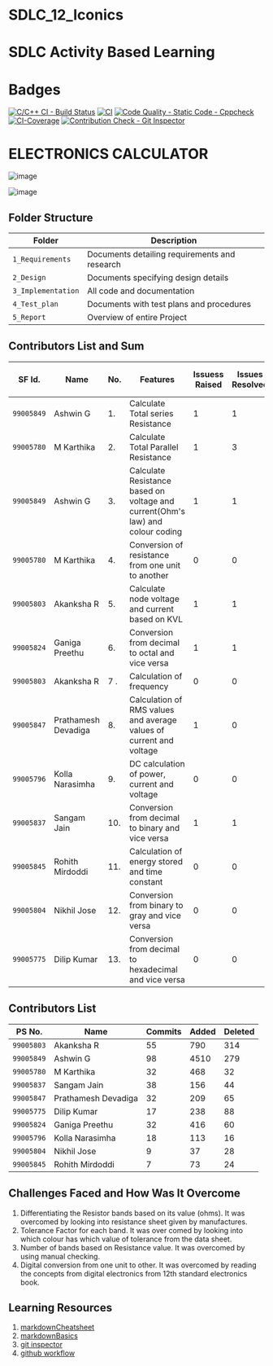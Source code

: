 # SDLC_12_Iconics

# SDLC Activity Based Learning

# Badges
[![C/C++ CI - Build Status](https://github.com/dilipkumar26/SDLC_12_Iconics/actions/workflows/c-cpp.yml/badge.svg)](https://github.com/dilipkumar26/SDLC_12_Iconics/actions/workflows/c-cpp.yml)
[![CI](https://github.com/dilipkumar26/SDLC_12_Iconics/actions/workflows/main.yml/badge.svg)](https://github.com/dilipkumar26/SDLC_12_Iconics/actions/workflows/main.yml)
[![Code Quality - Static Code - Cppcheck](https://github.com/dilipkumar26/SDLC_12_Iconics/actions/workflows/code_quality.yml/badge.svg)](https://github.com/dilipkumar26/SDLC_12_Iconics/actions/workflows/code_quality.yml)
[![CI-Coverage](https://github.com/dilipkumar26/SDLC_12_Iconics/actions/workflows/code-coverage.yml/badge.svg)](https://github.com/dilipkumar26/SDLC_12_Iconics/actions/workflows/code-coverage.yml)
[![Contribution Check - Git Inspector](https://github.com/dilipkumar26/SDLC_12_Iconics/actions/workflows/gitinspector.yml/badge.svg)](https://github.com/dilipkumar26/SDLC_12_Iconics/actions/workflows/gitinspector.yml)
# ELECTRONICS CALCULATOR


![image](https://user-images.githubusercontent.com/67604549/130068222-b4dda5ed-6d9c-456c-8e2f-37955c1cbefe.png)


![image](https://user-images.githubusercontent.com/67604549/130070579-5cc33596-27d3-492b-bc95-d4b1a789c892.png)


## Folder Structure
Folder             | Description
-------------------| -----------------------------------------
`1_Requirements`   | Documents detailing requirements and research
`2_Design`         | Documents specifying design details
`3_Implementation` | All code and documentation
`4_Test_plan`      | Documents with test plans and procedures
`5_Report`         | Overview of entire Project



## Contributors List and Sum
SF Id. |  Name                  | No.  |  Features                          | Issuess Raised |Issues Resolved|No Test Cases|Test Case Pass|
-------|------------------------|------|------------------------------------|----------------|---------------|-------------|--------------|
`99005849` | Ashwin G          |1.    |Calculate Total series Resistance   |  1            |  1          | 4     | 4  |  
`99005780` | M Karthika        |2.    |Calculate Total Parallel Resistance  |  1            |  3           |3         | 3|   
`99005849` | Ashwin G          |3.    |Calculate Resistance based on voltage and current(Ohm's law) and colour coding |  1            |  1          | 4        | 4 | 
`99005780` | M Karthika| 4. | Conversion of resistance from one unit to another| 0 | 0| 4|4|
`99005803` | Akanksha R        |5.    |Calculate node voltage and current based on KVL |  1            |  1          | 2        | 2|  
`99005824 `| Ganiga Preethu| 6. | Conversion from decimal to octal and vice versa| 1 |1| 4|4|
`99005803 `        | Akanksha R |7 . | Calculation of frequency | 0| 0| 2 | 2 |
`99005847`       | Prathamesh Devadiga | 8. |Calculation of RMS values and average values of current and voltage| 1 | 0 | 3|3|
`99005796`         | Kolla Narasimha | 9. |DC calculation of power, current and voltage | 0 | 0 | 3 | 3|
`99005837`        | Sangam Jain | 10. | Conversion from decimal to binary and vice versa | 1 | 1 | 8 | 8 |
`99005845`         | Rohith Mirdoddi| 11. | Calculation of energy stored and time constant | 0 | 0 | 4 | 4 |
`99005804`         | Nikhil Jose | 12. | Conversion from binary to gray and vice versa| 0 | 0 | 8 | 8 |
`99005775`      | Dilip Kumar | 13. | Conversion from decimal to hexadecimal and vice versa | 0 | 0 | 7 | 7 |
                 
           



   

## Contributors List
PS No.           | Name | Commits| Added| Deleted |
-----------------|-------------------|-----|--------|------|
`99005803`         | Akanksha R| 55|790|314|
`99005849`        | Ashwin G | 98 | 4510 | 279 |
`99005780`         | M Karthika | 32 | 468 | 32 |
`99005837`        | Sangam Jain | 38 | 156 | 44 |
`99005847`       | Prathamesh Devadiga|32 | 209 | 65 |
`99005775`      | Dilip Kumar | 17 | 238 | 88 |
`99005824`     | Ganiga Preethu | 32| 416 | 60|
`99005796`         | Kolla Narasimha |18 | 113 | 16 |
`99005804`         | Nikhil Jose |9 | 37 | 28 |
`99005845`         | Rohith Mirdoddi |7 | 73 | 24 |
                 
           


## Challenges Faced and How Was It Overcome

1. Differentiating the Resistor bands based on its value (ohms). It was overcomed by looking into resistance sheet given by manufactures.
2. Tolerance Factor for each band. It was over comed by looking into which colour has which value of tolerance from the data sheet.
3. Number of bands based on Resistance value. It was overcomed by using manual checking.
4. Digital conversion from one unit to other. It was overcomed by reading the concepts from digital electronics from 12th standard electronics book.



## Learning Resources
1. [markdownCheatsheet](https://github.com/adam-p/markdown-here/wiki/Markdown-Cheatsheet)
2. [markdownBasics](https://guides.github.com/features/mastering-markdown/)
3. [git inspector](https://github.com/ejwa/gitinspector.git)
4. [github workflow](https://docs.github.com/en/actions/learn-github-action)



